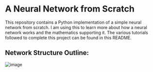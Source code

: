 # A Neural Network from Scratch
This repository contains a Python implementation of a simple neural network from scratch. I am using this to learn more about how a neural network works and the mathematics supporting it. The various tutorials followed to complete this project can be found in this README.

## Network Structure Outline:
![image](https://github.com/Zenny00/NeuralNetwork/assets/99524099/f4127919-b827-456f-b5c2-095d5933156e)

